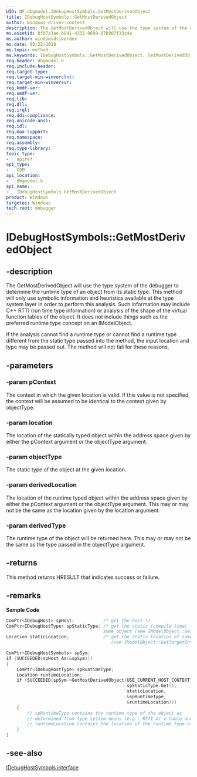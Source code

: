 ```yaml
---
UID: NF:dbgmodel.IDebugHostSymbols.GetMostDerivedObject
title: IDebugHostSymbols::GetMostDerivedObject
author: windows-driver-content
description: The GetMostDerivedObject will use the type system of the debugger to determine the runtime type of an object from its static type.
ms.assetid: 8fb7a3ae-b941-4332-9699-87b907f33c4a
ms.author: windowsdriverdev
ms.date: 08/22/2018
ms.topic: method
ms.keywords: IDebugHostSymbols::GetMostDerivedObject, GetMostDerivedObject, IDebugHostSymbols.GetMostDerivedObject, IDebugHostSymbols::GetMostDerivedObject, IDebugHostSymbols.GetMostDerivedObject
req.header: dbgmodel.h
req.include-header:
req.target-type:
req.target-min-winverclnt:
req.target-min-winversvr:
req.kmdf-ver:
req.umdf-ver:
req.lib:
req.dll:
req.irql: 
req.ddi-compliance:
req.unicode-ansi:
req.idl:
req.max-support:
req.namespace:
req.assembly:
req.type-library: 
topic_type: 
-	apiref
api_type: 
-	COM
api_location: 
-	dbgmodel.h
api_name: 
-	IDebugHostSymbols.GetMostDerivedObject
product: Windows
targetos: Windows
tech.root: debugger
---
```


# IDebugHostSymbols::GetMostDerivedObject


## -description

The GetMostDerivedObject will use the type system of the debugger to determine the runtime type of an object from its static type. This method will only use symbolic information and heuristics available at the type system layer in order to perform this analysis. Such information may include C++ RTTI (run time type information) or analysis of the shape of the virtual function tables of the object. It does not include things such as the preferred runtime type concept on an IModelObject. 

If the analysis cannot find a runtime type or cannot find a runtime type different from the static type passed into the method, the input location and type may be passed out. The method will not fail for these reasons. 


## -parameters

### -param pContext
The context in which the given location is valid. If this value is not specified, the context will be assumed to be identical to the context given by objectType.

### -param location
The location of the statically typed object within the address space given by either the pContext argument or the objectType argument.

### -param objectType
The static type of the object at the given location.

### -param derivedLocation
The location of the runtime typed object within the address space given by either the pContext argument or the objectType argument. This may or may not be the same as the location given by the location argument.
  
### -param derivedType
The runtime type of the object will be returned here. This may or may not be the same as the type passed in the objectType argument.

## -returns
This method returns HRESULT that indicates success or failure.

## -remarks

**Sample Code**

```cpp
ComPtr<IDebugHost> spHost;           /* get the host */
ComPtr<IDebugHostType> spStaticType; /* get the static (compile time) type of 
                                     some object (see IModelObject::GetTargetInfo) */
Location staticLocation;             /* get the static location of some object
                                        (see IModelObject::GetTargetInfo) */

ComPtr<IDebugHostSymbols> spSym;
if (SUCCEEDED(spHost.As(&spSym)))
{
    ComPtr<IDebugHostType> spRuntimeType;
    Location runtimeLocation;
    if (SUCCEEDED(spSym->GetMostDerivedObject(USE_CURRENT_HOST_CONTEXT,
                                              spStaticType.Get(), 
                                              staticLocation, 
                                              &spRuntimeType, 
                                              &runtimeLocation)))
    {
        // spRuntimeType contains the runtime type of the object as 
        // determined from type system means (e.g.: RTTI or v-table analysis)
        // runtimeLocation contains the location of the runtime type of the object
    }
}
```



## -see-also
[IDebugHostSymbols interface](nn-dbgmodel-idebughostsymbols.md)
